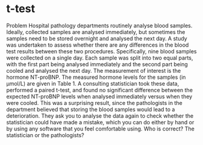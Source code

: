 # t-test
Problem
Hospital pathology departments routinely analyse blood samples.
Ideally, collected samples are analysed immediately, but sometimes the samples need to be stored overnight and analysed the next day.
A study was undertaken to assess whether there are any differences in the blood test results between these two procedures.
Specifically, nine blood samples were collected on a single day. 
Each sample was split into two equal parts, with the first part being analysed immediately and the second part being cooled and analysed the next day. 
The measurement of interest is the hormone NT-proBNP. The measured hormone levels for the samples (in µmol/L) are given in Table 1.
A consulting statistician took these data, performed a paired t-test, 
and found no significant difference between the expected NT-proBNP levels when analysed immediately versus when they were cooled. 
This was a surprising result, since the pathologists in the department believed that storing the blood samples would lead to a deterioration. 
They ask you to analyse the data again to check whether the statistician could have made a mistake,
which you can do either by hand or by using any software that you feel comfortable using. 
Who is correct? The statistician or the pathologists?
